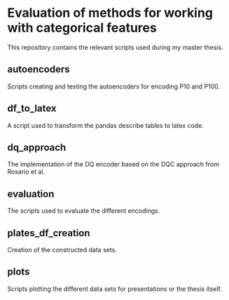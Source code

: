 # Evaluation of methods for working with categorical features
This repository contains the relevant scripts used during my master thesis.
## autoencoders
Scripts creating and testing the autoencoders for encoding P10 and P100.
## df_to_latex
A script used to transform the pandas describe tables to latex code.
## dq_approach
The implementation of the DQ encoder based on the DQC approach from Rosario et al.
## evaluation
The scripts used to evaluate the different encodings.
## plates_df_creation
Creation of the constructed data sets.
## plots
Scripts plotting the different data sets for presentations or the thesis itself. 
